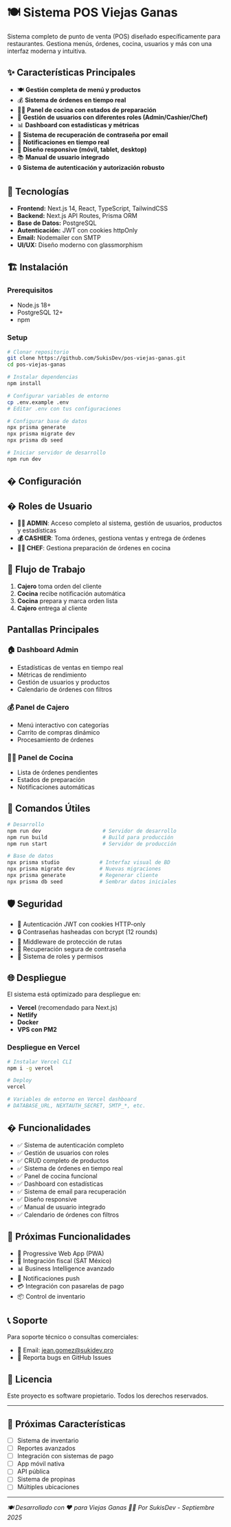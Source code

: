 # 🍽️ Sistema POS Viejas Ganas

Sistema completo de punto de venta (POS) diseñado específicamente para restaurantes. Gestiona menús, órdenes, cocina, usuarios y más con una interfaz moderna y intuitiva.

## ✨ Características Principales

- 🍽️ **Gestión completa de menú y productos**
- 💰 **Sistema de órdenes en tiempo real**
- 👨‍🍳 **Panel de cocina con estados de preparación**
- 👥 **Gestión de usuarios con diferentes roles (Admin/Cashier/Chef)**
- 📊 **Dashboard con estadísticas y métricas**
- 📧 **Sistema de recuperación de contraseña por email**
- 🔔 **Notificaciones en tiempo real**
- 📱 **Diseño responsive (móvil, tablet, desktop)**
- 📚 **Manual de usuario integrado**
- 🔒 **Sistema de autenticación y autorización robusto**

## 🚀 Tecnologías

- **Frontend:** Next.js 14, React, TypeScript, TailwindCSS
- **Backend:** Next.js API Routes, Prisma ORM
- **Base de Datos:** PostgreSQL
- **Autenticación:** JWT con cookies httpOnly
- **Email:** Nodemailer con SMTP
- **UI/UX:** Diseño moderno con glassmorphism

## 🏗️ Instalación

### Prerequisitos
- Node.js 18+
- PostgreSQL 12+
- npm

### Setup
```bash
# Clonar repositorio
git clone https://github.com/SukisDev/pos-viejas-ganas.git
cd pos-viejas-ganas

# Instalar dependencias
npm install

# Configurar variables de entorno
cp .env.example .env
# Editar .env con tus configuraciones

# Configurar base de datos
npx prisma generate
npx prisma migrate dev
npx prisma db seed

# Iniciar servidor de desarrollo
npm run dev
```

## � Configuración

## � Roles de Usuario

- **👨‍💼 ADMIN**: Acceso completo al sistema, gestión de usuarios, productos y estadísticas
- **💰 CASHIER**: Toma órdenes, gestiona ventas y entrega de órdenes
- **👨‍🍳 CHEF**: Gestiona preparación de órdenes en cocina

## 🔄 Flujo de Trabajo

1. **Cajero** toma orden del cliente
2. **Cocina** recibe notificación automática
3. **Cocina** prepara y marca orden lista
4. **Cajero** entrega al cliente

##  Pantallas Principales

### 🏠 **Dashboard Admin**
- Estadísticas de ventas en tiempo real
- Métricas de rendimiento
- Gestión de usuarios y productos
- Calendario de órdenes con filtros

### 💰 **Panel de Cajero**
- Menú interactivo con categorías
- Carrito de compras dinámico
- Procesamiento de órdenes

### 👨‍🍳 **Panel de Cocina**
- Lista de órdenes pendientes
- Estados de preparación
- Notificaciones automáticas

## 🔧 Comandos Útiles

```bash
# Desarrollo
npm run dev                    # Servidor de desarrollo
npm run build                  # Build para producción
npm run start                  # Servidor de producción

# Base de datos
npx prisma studio             # Interfaz visual de BD
npx prisma migrate dev        # Nuevas migraciones
npx prisma generate           # Regenerar cliente
npx prisma db seed            # Sembrar datos iniciales
```

## 🛡️ Seguridad

- 🔐 Autenticación JWT con cookies HTTP-only
- 🔒 Contraseñas hasheadas con bcrypt (12 rounds)
- 🚫 Middleware de protección de rutas
- 📧 Recuperación segura de contraseña
- 👥 Sistema de roles y permisos

## 🌐 Despliegue

El sistema está optimizado para despliegue en:
- **Vercel** (recomendado para Next.js)
- **Netlify**
- **Docker**
- **VPS con PM2**

### Despliegue en Vercel
```bash
# Instalar Vercel CLI
npm i -g vercel

# Deploy
vercel

# Variables de entorno en Vercel dashboard
# DATABASE_URL, NEXTAUTH_SECRET, SMTP_*, etc.
```

## � Funcionalidades

- ✅ Sistema de autenticación completo
- ✅ Gestión de usuarios con roles
- ✅ CRUD completo de productos
- ✅ Sistema de órdenes en tiempo real
- ✅ Panel de cocina funcional
- ✅ Dashboard con estadísticas
- ✅ Sistema de email para recuperación
- ✅ Diseño responsive
- ✅ Manual de usuario integrado
- ✅ Calendario de órdenes con filtros

## 🎯 Próximas Funcionalidades

- 📱 Progressive Web App (PWA)
- 🧾 Integración fiscal (SAT México)
- 📊 Business Intelligence avanzado
- 🔔 Notificaciones push
- 💳 Integración con pasarelas de pago
- 📦 Control de inventario

## 📞 Soporte

Para soporte técnico o consultas comerciales:
- 📧 Email: jean.gomez@sukidev.pro
- 🐛 Reporta bugs en GitHub Issues

## 📄 Licencia

Este proyecto es software propietario. Todos los derechos reservados.

---

## 🎯 Próximas Características

- [ ] Sistema de inventario
- [ ] Reportes avanzados
- [ ] Integración con sistemas de pago
- [ ] App móvil nativa
- [ ] API pública
- [ ] Sistema de propinas
- [ ] Múltiples ubicaciones

---

*🍽️ Desarrollado con ❤️ para Viejas Ganas*
*👨‍💻 Por SukisDev - Septiembre 2025*
